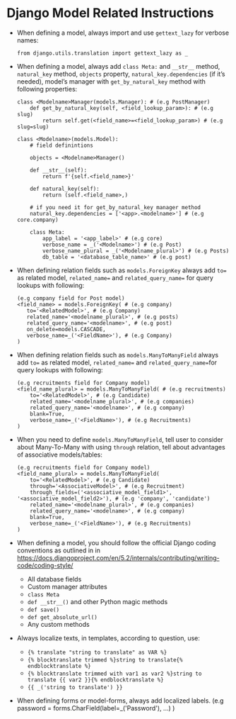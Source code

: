 # Django Model Related Instructions

* When defining a model, always import and use `gettext_lazy` for verbose names:

    ```
    from django.utils.translation import gettext_lazy as _
    ```

* When defining a model, always add `class Meta:` and `__str__` method,
  `natural_key` method, `objects` property, `natural_key.dependencies` 
  (if it’s needed), model’s manager with `get_by_natural_key` method with
  following properties:

    ```
    class <Modelname>Manager(models.Manager): # (e.g PostManager)
        def get_by_natural_key(self, <field_lookup_param>): # (e.g slug)
            return self.get(<field_name>=<field_lookup_param>) # (e.g slug=slug)

    class <Modelname>(models.Model):
        # field definintions
        
        objects = <Modelname>Manager()
    
        def __str__(self):
            return f'{self.<field_name>}'
            
        def natural_key(self):
            return (self.<field_name>,)
        
        # if you need it for get_by_natural_key manager method
        natural_key.dependencies = ['<app>.<modelname>'] # (e.g core.company)
        
        class Meta:
            app_label = '<app_label>' # (e.g core)
            verbose_name = _('<Modelname>') # (e.g Post)
            verbose_name_plural = _('<Modelname_plural>') # (e.g Posts)
            db_table = '<database_table_name>' # (e.g post)
    ````

* When defining relation fields such as `models.ForeignKey` always 
  add `to=` as related model, `related_name=` and `related_query_name=` for 
  query lookups with following:
  
    ```
    (e.g company field for Post model)
    <field_name> = models.ForeignKey( # (e.g company)
       to='<RelatedModel>', # (e.g Company)
       related_name='<modelname_plural>', # (e.g posts)
       related_query_name='<modelname>', # (e.g post)
       on_delete=models.CASCADE,
       verbose_name=_('<FieldName>'), # (e.g Company)
    )
    ```

* When defining relation fields such as `models.ManyToManyField` always add
  `to=` as related model, `related_name=` and `related_query_name=`for 
  query lookups with following:

    ```
    (e.g recruitments field for Company model)
    <field_name_plural> = models.ManyToManyField( # (e.g recruitments)
        to='<RelatedModel>', # (e.g Candidate)
        related_name='<modelname_plural>', # (e.g companies)
        related_query_name='<modelname>', # (e.g company)
        blank=True,
        verbose_name=_('<FieldName>'), # (e.g Recruitments)
    )
    ```

* When you need to define `models.ManyToManyField`, tell user to consider
  about Many-To-Many with using `through` relation, tell about advantages of
  associative models/tables:

    ```
    (e.g recruitments field for Company model)
    <field_name_plural> = models.ManyToManyField(
        to='<RelatedModel>', # (e.g Candidate)
        through='<AssociativeModel>', # (e.g Recruitment)
        through_fields=('<associative_model_field1>', '<associative_model_field2>'), # (e.g 'company', 'candidate')
        related_name='<modelname_plural>', # (e.g companies)
        related_query_name='<modelname>', # (e.g company)
        blank=True,
        verbose_name=_('<FieldName>'), # (e.g Recruitments)
    )
    ```

* When defining a model, you should follow the official Django coding
  conventions as outlined in in https://docs.djangoproject.com/en/5.2/internals/contributing/writing-code/coding-style/
  
  - All database fields
  - Custom manager attributes
  - `class Meta`
  - `def __str__()` and other Python magic methods
  - `def save()`
  - `def get_absolute_url()`
  - Any custom methods

* Always localize texts, in templates, according to question, use:

  - `{% translate "string to translate" as VAR %}`
  - `{% blocktranslate trimmed %}string to translate{% endblocktranslate %}`
  - `{% blocktranslate trimmed with var1 as var2 %}string to translate {{ var2 }}{% endblocktranslate %}`
  - `{{ _('string to translate') }}`

* When defining forms or model-forms, always add localized labels. (e.g password = forms.CharField(label=_('Password'), ...) ) 
